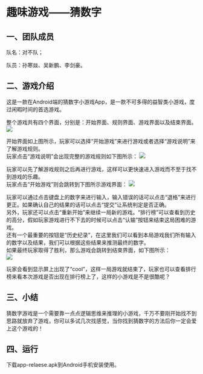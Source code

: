 # **趣味游戏——猜数字**  

## **一、团队成员**
队名：对不队；  

队员：孙寒燚、吴新鹏、李剑豪。  
      
## **二、游戏介绍**
这是一款在Android端的猜数字小游戏App，是一款不可多得的益智类小游戏，度过闲暇时间的首选游戏。  
      
整个游戏共有四个界面，分别是：开始界面、规则界面、游戏界面以及结束界面。
![](2019-08-15-09-24-27.png)

 开始界面如上图所示，玩家可以选择“开始游戏”来进行游戏或者选择“游戏说明”来了解游戏规则。  
玩家点击“游戏说明”会出现完整的游戏规则如下图所示：
![](2019-08-15-09-32-16.png)

玩家可以先了解游戏规则之后再进行游戏，这样可以更快速进入游戏而不至于找不到游戏的乐趣。  
玩家点击“开始游戏”则会跳转到下图所示游戏界面：
![](2019-08-15-09-35-49.png)

玩家可以通过点击键盘上的数字来进行输入，输入错误的话可以点击“退格”来进行更正。如果确认自己的结果的话可以点击“提交”让系统判定是否正确。  
另外，玩家还可以点击“重新开始”来继续一局新的游戏。“排行榜”可以查看到历史的高分，假如玩家游戏进行不下去的时候可以点击“认输”按钮来结束这局困难的游戏。  
还有一个最重要的按钮是“历史纪录”，在这里我们可以看到本局游戏我们所有输入的数字以及结果，我们可以根据这些结果来推测最终的数字。  
如果最终玩家取得了胜利，那么游戏会跳转到结束界面，如下图所示：  
![](2019-08-15-09-42-29.png)

 玩家会看到显示屏上出现了“cool”，这样一局游戏就结束了，玩家也可以查看排行榜来看本次游戏是否出现在排行榜上了，这样的小游戏是不是很酷呢？

## **三、小结**
猜数字游戏是一个需要靠一点点逻辑思维来推理的小游戏，千万不要刚开始找不到思路就放弃了游戏，你可以多试几次找感觉，当你找到猜数字的方法后你一定会爱上这个游戏的！

## **四、运行**
下载app-relaese.apk到Android手机安装使用。